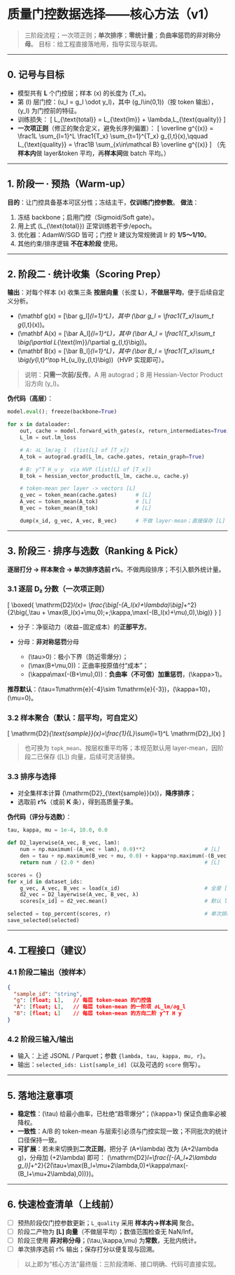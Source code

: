 # 质量门控数据选择——核心方法（v1）

> 三阶段流程；一次项正则；**单次排序**；**零统计量**；**负曲率惩罚的非对称分母**。
> 目标：给工程直接落地用，指导实现与联调。

---

## 0. 记号与目标

* 模型共有 **L** 个门控层；样本 (x) 的长度为 (T_x)。
* 第 (l) 层门控：(u_l = g_l \odot y_l)，其中 (g_l\in(0,1))（按 token 输出），(y_l) 为门控前的特征。
* 训练损失：
  [
  L_{\text{total}} = L_{\text{lm}} + \lambda,L_{\text{quality}}
  ]
* **一次项正则**（修正的聚合定义，避免长序列偏置）：
  [
  \overline g^{(x)} = \frac1L \sum_{l=1}^L \frac1{T_x} \sum_{t=1}^{T_x} g_{l,t}(x),\qquad
  L_{\text{quality}} = \frac1B \sum_{x\in\mathcal B} \overline g^{(x)}
  ]
  （先**样本内**做 layer&token 平均，再**样本间**做 batch 平均。）

---

## 1. 阶段一 · 预热（Warm-up）

**目的**：让门控具备基本可区分性；冻结主干，**仅训练门控参数**。
**做法**：

1. 冻结 backbone；启用门控（Sigmoid/Soft gate）。
2. 用上式 (L_{\text{total}}) 正常训练若干步/epoch。
3. 优化器：AdamW/SGD 皆可；门控 lr 建议为常规微调 lr 的 **1/5～1/10**。
4. 其他约束/排序逻辑 **不在本阶段** 使用。

---

## 2. 阶段二 · 统计收集（Scoring Prep）

**输出**：对每个样本 (x) 收集三条 **按层向量**（长度 **L**），**不做层平均**，便于后续自定义分析。

* (\mathbf g(x) = [\bar g_l]*{l=1}^L)，其中 (\bar g_l = \frac1{T_x}\sum_t g*{l,t}(x))。
* (\mathbf A(x) = [\bar A_l]*{l=1}^L)，其中 (\bar A_l = \frac1{T_x}\sum_t \big(\partial L*{\text{lm}}/\partial g_{l,t}\big))。
* (\mathbf B(x) = [\bar B_l]*{l=1}^L)，其中 (\bar B_l = \frac1{T_x}\sum_t \big(y*{l,t}^\top H_{u_l}y_{l,t}\big))（HVP 实现即可）。

> 说明：**只需一次前/反传**。A 用 autograd；B 用 Hessian-Vector Product 沿方向 (y_l)。

**伪代码（高层）**：

```python
model.eval(); freeze(backbone=True)

for x in dataloader:
    out, cache = model.forward_with_gates(x, return_intermediates=True)  # cache: y_l, g_l, u_l per token
    L_lm = out.lm_loss

    # A: ∂L_lm/∂g_l  (list[L] of [T_x])
    A_tok = autograd.grad(L_lm, cache.gates, retain_graph=True)

    # B: y^T H_u y  via HVP (list[L] of [T_x])
    B_tok = hessian_vector_product(L_lm, cache.u, cache.y)

    # token-mean per layer -> vectors [L]
    g_vec = token_mean(cache.gates)      # [L]
    A_vec = token_mean(A_tok)            # [L]
    B_vec = token_mean(B_tok)            # [L]

    dump(x_id, g_vec, A_vec, B_vec)      # 不做 layer-mean；直接保存 [L]
```

---

## 3. 阶段三 · 排序与选数（Ranking & Pick）

**逐层打分 → 样本聚合 → 单次排序选前 r%**。不做两段排序；不引入额外统计量。

### 3.1 逐层 D₂ 分数（一次项正则）

[
\boxed{
\mathrm{D2}*l(x)=
\frac{\big[-(A_l(x)+\lambda)\big]*+^2}
{2\big(,\tau + \max(B_l(x)+\mu,0);+;\kappa,\max(-(B_l(x)+\mu),0),\big)}
}
]

* 分子：净驱动力（收益−固定成本）的**正部平方**。
* 分母：**非对称惩罚**分母

  * (\tau>0)：极小下界（防近零爆分）；
  * (\max(B+\mu,0))：正曲率按原值付“成本”；
  * (\kappa\max(-(B+\mu),0))：**负曲率（不可信）加重惩罚**，(\kappa>1)。

**推荐默认**：(\tau=1\mathrm{e}{-4}\sim 1\mathrm{e}{-3})，(\kappa=10)，(\mu=0)。

### 3.2 样本聚合（默认：层平均，可自定义）

[
\mathrm{D2}*{\text{sample}}(x)=\frac{1}{L}\sum*{l=1}^L \mathrm{D2}_l(x)
]

> 也可换为 `topk_mean`、按层权重平均等；本规范默认用 layer-mean，因阶段二已保存 ([L]) 向量，后续可灵活替换。

### 3.3 排序与选择

* 对全集样本计算 (\mathrm{D2}_{\text{sample}}(x))，**降序排序**；
* 选取前 **r%**（或前 **K** 条），得到高质量子集。

**伪代码（评分与选数）**：

```python
tau, kappa, mu = 1e-4, 10.0, 0.0

def D2_layerwise(A_vec, B_vec, lam):
    num = np.maximum(-(A_vec + lam), 0.0)**2                   # [L]
    den = tau + np.maximum(B_vec + mu, 0.0) + kappa*np.maximum(-(B_vec + mu), 0.0)
    return num / (2.0 * den)                                   # [L]

scores = {}
for x_id in dataset_ids:
    g_vec, A_vec, B_vec = load(x_id)                           # 全是 [L]
    d2_vec = D2_layerwise(A_vec, B_vec, λ)
    scores[x_id] = d2_vec.mean()                               # 默认 layer-mean

selected = top_percent(scores, r)                              # 单次排序，取前 r%
save_selected(selected)
```

---

## 4. 工程接口（建议）

### 4.1 阶段二输出（按样本）

```json
{
  "sample_id": "string",
  "g": [float; L],   // 每层 token-mean 的门控值
  "A": [float; L],   // 每层 token-mean 的一阶项 ∂L_lm/∂g_l
  "B": [float; L]    // 每层 token-mean 的方向二阶 y^T H y
}
```

### 4.2 阶段三输入/输出

* 输入：上述 JSONL / Parquet；参数 `{lambda, tau, kappa, mu, r}`。
* 输出：`selected_ids: List[sample_id]`（以及可选的 `score` 侧写）。

---

## 5. 落地注意事项

* **稳定性**：(\tau) 给最小曲率，已杜绝“趋零爆分”；(\kappa>1) 保证负曲率必被降权。
* **一致性**：A/B 的 token-mean 与层索引必须与门控实现一致；不同批次的统计口径保持一致。
* **可扩展**：若未来切换到**二次正则**，把分子 (A+\lambda) 改为 (A+2\lambda g)，分母加 (+2\lambda) 即可：
  (\mathrm{D2}*l=\frac{[-(A_l+2\lambda g_l)]*+^2}{2(\tau+\max(B_l+\mu+2\lambda,0)+\kappa\max(-(B_l+\mu+2\lambda),0))})。

---

## 6. 快速检查清单（上线前）

* [ ] 预热阶段仅门控参数更新；`L_quality` 采用 **样本内→样本间** 聚合。
* [ ] 阶段二产物为 **[L] 向量**（不做层平均）；数值范围检查无 NaN/Inf。
* [ ] 阶段三使用 **非对称分母**；(\tau,\kappa,\mu) 为**常数**，无批内统计。
* [ ] 单次排序选前 r% 输出；保存打分以便复现与回溯。

> 以上即为“核心方法”最终版：三阶段清晰、接口明确、代码可直接实现。
